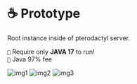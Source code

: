 # ☕ Prototype

Root instance inside of pterodactyl server. 

`🍪` Require only **JAVA 17** to run!<br>
`🍃` Java 97% fee

![img1](https://i.ibb.co/1R5xWMF/1.png)
![img2](https://i.ibb.co/B4r5578/2.png)
![img3](https://i.ibb.co/2vcYJ1k/3.png)
